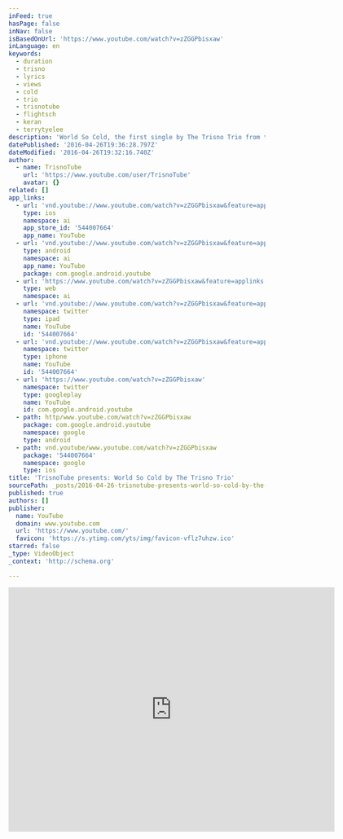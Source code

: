 ```yaml
---
inFeed: true
hasPage: false
inNav: false
isBasedOnUrl: 'https://www.youtube.com/watch?v=zZGGPbisxaw'
inLanguage: en
keywords:
  - duration
  - trisno
  - lyrics
  - views
  - cold
  - trio
  - trisnotube
  - flightsch
  - keran
  - terrytyelee
description: 'World So Cold, the first single by The Trisno Trio from their debut album, Egypt. Written by Terry Tye Lee and produced by Terry Tye Lee and Ezekiel "FlightSch" Keran. Performed by The Trisno Trio.'
datePublished: '2016-04-26T19:36:28.797Z'
dateModified: '2016-04-26T19:32:16.740Z'
author:
  - name: TrisnoTube
    url: 'https://www.youtube.com/user/TrisnoTube'
    avatar: {}
related: []
app_links:
  - url: 'vnd.youtube://www.youtube.com/watch?v=zZGGPbisxaw&feature=applinks'
    type: ios
    namespace: ai
    app_store_id: '544007664'
    app_name: YouTube
  - url: 'vnd.youtube://www.youtube.com/watch?v=zZGGPbisxaw&feature=applinks'
    type: android
    namespace: ai
    app_name: YouTube
    package: com.google.android.youtube
  - url: 'https://www.youtube.com/watch?v=zZGGPbisxaw&feature=applinks'
    type: web
    namespace: ai
  - url: 'vnd.youtube://www.youtube.com/watch?v=zZGGPbisxaw&feature=applinks'
    namespace: twitter
    type: ipad
    name: YouTube
    id: '544007664'
  - url: 'vnd.youtube://www.youtube.com/watch?v=zZGGPbisxaw&feature=applinks'
    namespace: twitter
    type: iphone
    name: YouTube
    id: '544007664'
  - url: 'https://www.youtube.com/watch?v=zZGGPbisxaw'
    namespace: twitter
    type: googleplay
    name: YouTube
    id: com.google.android.youtube
  - path: http/www.youtube.com/watch?v=zZGGPbisxaw
    package: com.google.android.youtube
    namespace: google
    type: android
  - path: vnd.youtube/www.youtube.com/watch?v=zZGGPbisxaw
    package: '544007664'
    namespace: google
    type: ios
title: 'TrisnoTube presents: World So Cold by The Trisno Trio'
sourcePath: _posts/2016-04-26-trisnotube-presents-world-so-cold-by-the-trisno-trio.md
published: true
authors: []
publisher:
  name: YouTube
  domain: www.youtube.com
  url: 'https://www.youtube.com/'
  favicon: 'https://s.ytimg.com/yts/img/favicon-vflz7uhzw.ico'
starred: false
_type: VideoObject
_context: 'http://schema.org'

---
```

<iframe src="https://cdn.embedly.com/widgets/media.html?src=https%3A%2F%2Fwww.youtube.com%2Fembed%2FzZGGPbisxaw%3Ffeature%3Doembed&amp;url=https%3A%2F%2Fwww.youtube.com%2Fwatch%3Fv%3DzZGGPbisxaw&amp;image=https%3A%2F%2Fi.ytimg.com%2Fvi%2FzZGGPbisxaw%2Fhqdefault.jpg&amp;key=b7d04c9b404c499eba89ee7072e1c4f7&amp;type=text%2Fhtml&amp;schema=youtube" width="640" height="480" scrolling="no" frameborder="0" allowfullscreen="" style=""></iframe>